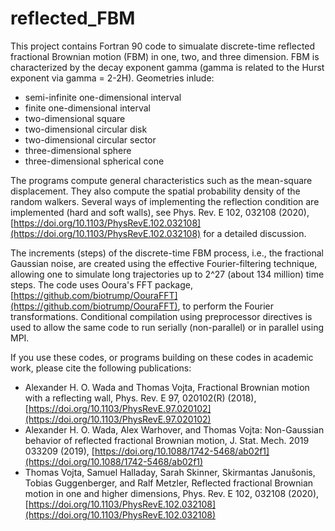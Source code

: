 # reflected_FBM

This project contains Fortran 90 code to simualate discrete-time reflected fractional Brownian motion (FBM) in one, two, and three dimension. FBM is characterized by the decay exponent gamma (gamma is related to the Hurst exponent via gamma = 2-2H). Geometries inlude:
- semi-infinite one-dimensional interval
- finite one-dimensional interval
- two-dimensional square
- two-dimensional circular disk
- two-dimensional circular sector
- three-dimensional sphere
- three-dimensional spherical cone
  
The programs compute general characteristics such as the mean-square displacement. They also compute the spatial probability density of the random walkers. Several ways of implementing the reflection condition are implemented (hard and soft walls), see Phys. Rev. E 102, 032108 (2020), [https://doi.org/10.1103/PhysRevE.102.032108](https://doi.org/10.1103/PhysRevE.102.032108) for a detailed discussion. 

The increments (steps) of the discrete-time FBM process, i.e., the fractional Gaussian noise, are created using the effective Fourier-filtering technique, allowing one to simulate long trajectories up to 2^27 (about 134 million) time steps. The code uses Ooura's FFT package, [https://github.com/biotrump/OouraFFT](https://github.com/biotrump/OouraFFT), to perform the Fourier transformations. Conditional compilation using preprocessor directives is used to allow the same code to run serially (non-parallel) or in parallel using MPI.


If you use these codes, or programs building on these codes in academic work, please cite the following publications:
- Alexander H. O. Wada and Thomas Vojta, Fractional Brownian motion with a reflecting wall, Phys. Rev. E 97, 020102(R) (2018), [https://doi.org/10.1103/PhysRevE.97.020102](https://doi.org/10.1103/PhysRevE.97.020102)
- Alexander H. O. Wada, Alex Warhover, and Thomas Vojta: Non-Gaussian behavior of reflected fractional Brownian motion, J. Stat. Mech. 2019 033209 (2019), [https://doi.org/10.1088/1742-5468/ab02f1](https://doi.org/10.1088/1742-5468/ab02f1)
- Thomas Vojta, Samuel Halladay, Sarah Skinner, Skirmantas Janušonis, Tobias Guggenberger, and Ralf Metzler, Reflected fractional Brownian motion in one and higher dimensions, Phys. Rev. E 102, 032108 (2020), [https://doi.org/10.1103/PhysRevE.102.032108](https://doi.org/10.1103/PhysRevE.102.032108)  


